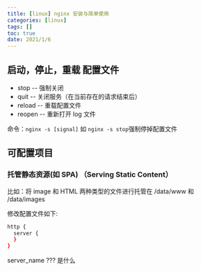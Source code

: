 ```yaml
---
title: [linux] nginx 安装与简单使用
categories: [linux]
tags: []
toc: true
date: 2021/1/6
---
```


## 启动，停止，重载 配置文件

- stop -- 强制关闭
- quit -- 关闭服务（在当前存在的请求结束后）
- reload -- 重载配置文件
- reopen -- 重新打开 log 文件

命令：`nginx -s [signal]` 如 `nginx -s stop`强制停掉配置文件

## 可配置项目

### 托管静态资源(如 SPA) （Serving Static Content）

比如：将 image 和 HTML 两种类型的文件进行托管在 /data/www 和 /data/images

修改配置文件如下:

```bash
http {
  server {
  }
}
```

server_name ??? 是什么
